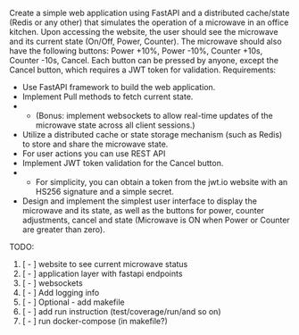 Create a simple web application using FastAPI and a distributed cache/state (Redis or any other) that simulates the operation of a microwave in an office kitchen.
Upon accessing the website, the user should see the microwave and its current state (On/Off, Power, Counter).
The microwave should also have the following buttons: Power +10%, Power -10%, Counter +10s, Counter -10s, Cancel.
Each button can be pressed by anyone, except the Cancel button, which requires a JWT token for validation. Requirements:
* Use FastAPI framework to build the web application.
* Implement Pull methods to fetch current state.
* * (Bonus: implement websockets to allow real-time updates of the microwave state across all client sessions.) 
* Utilize a distributed cache or state storage mechanism (such as Redis) to store and share the microwave state.
* For user actions you can use REST API
* Implement JWT token validation for the Cancel button.
* * For simplicity, you can obtain a token from the jwt.io website with an HS256 signature and a simple secret.
* Design and implement the simplest user interface to display the microwave and its state, as well as the buttons for power, counter adjustments, cancel and state (Microwave is ON when Power or Counter are greater than zero).

TODO:

1. [ - ] website to see current microwave status
2. [ - ] application layer with fastapi endpoints
3. [ - ] websockets
4. [ - ] Add logging info
5. [ - ] Optional - add makefile
6. [ - ] add run instruction (test/coverage/run/and so on)
7. [ - ] run docker-compose (in makefile?)
